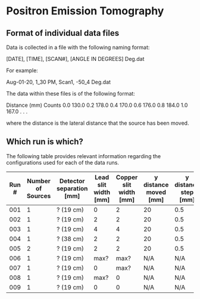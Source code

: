 # Positron Emission Tomography

## Format of individual data files

Data is collected in a file with the following naming format:

[DATE], [TIME], [SCAN#], [ANGLE IN DEGREES] Deg.dat

For example:

Aug-01-20, 1_30 PM, Scan1, -50_4 Deg.dat

The data within these files is of the following format:

Distance (mm)	Counts
0.0	130.0
0.2	178.0
0.4	170.0
0.6	176.0
0.8	184.0
1.0	167.0
.
.
.

where the distance is the lateral distance that the source has been moved.

## Which run is which?

The following table provides relevant information regarding the configurations used for each of the data runs.

| Run # | Number of Sources | Detector separation [mm] | Lead slit width [mm] | Copper slit width [mm] | y distance moved [mm] | y distance step [mm] | total angular rotation [deg.] | angular rotation step [deg.] | collection time [sec.] |
|-------|-------------------|--------------------------|----------------------|------------------------|-----------------------|----------------------|-------------------------------|------------------------------|------------------------|
| 001   | 1                 | ? (19 cm)                | 0                    | 2                      | 20                    | 0.5                  | N/A                           | N/A                          | 30                     |
| 002   | 1                 | ? (19 cm)                | 2                    | 2                      | 20                    | 0.5                  | N/A                           | N/A                          | 30                     |
| 003   | 1                 | ? (19 cm)                | 4                    | 4                      | 20                    | 0.5                  | N/A                           | N/A                          | 30                     |
| 004   | 1                 | ? (38 cm)                | 2                    | 2                      | 20                    | 0.5                  | N/A                           | N/A                          | 30                     |
| 005   | 2                 | ? (19 cm)                | 2                    | 2                      | 20                    | 0.5                  | 180                           | 3.6                          | 30                     |
| 006   | 1                 | ? (19 cm)                | max?                 | max?                   | N/A                   | N/A                  | N/A                           | N/A                          | 30                     |
| 007   | 1                 | ? (19 cm)                | 0                    | max?                   | N/A                   | N/A                  | N/A                           | N/A                          | 30                     |
| 008   | 1                 | ? (19 cm)                | max?                 | 0                      | N/A                   | N/A                  | N/A                           | N/A                          | 30                     |
| 009   | 1                 | ? (19 cm)                | 0                    | 0                      | N/A                   | N/A                  | N/A                           | N/A                          | 30                     |
